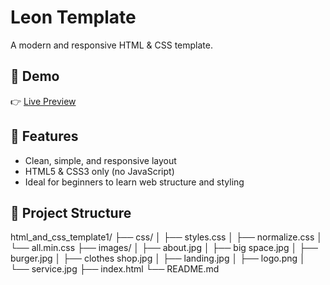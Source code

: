 # Leon Template

A modern and responsive HTML & CSS template.

## 🚀 Demo

👉 [Live Preview](https://brahimdjelid.github.io/html_and_css_template1/)

## 📁 Features

- Clean, simple, and responsive layout
- HTML5 & CSS3 only (no JavaScript)
- Ideal for beginners to learn web structure and styling

## 📂 Project Structure

html_and_css_template1/
├── css/
│   ├── styles.css
│   ├── normalize.css
│   └── all.min.css
├── images/
│   ├── about.jpg
│   ├── big space.jpg
│   ├── burger.jpg
│   ├── clothes shop.jpg
│   ├── landing.jpg
│   ├── logo.png
│   └── service.jpg
├── index.html
└── README.md

